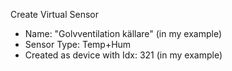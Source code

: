 Create Virtual Sensor
* Name: "Golvventilation källare" (in my example)
* Sensor Type: Temp+Hum
* Created as device with Idx: 321 (in my example)
